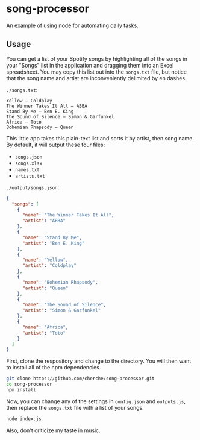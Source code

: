 # song-processor

An example of using node for automating daily tasks.

## Usage

You can get a list of your Spotify songs by highlighting all of the songs in your "Songs" list in the application and dragging them into an Excel spreadsheet. You may copy this list out into the `songs.txt` file, but notice that the song name and artist are inconveniently delimited by en dashes.

`./songs.txt`:
```
Yellow – Coldplay
The Winner Takes It All – ABBA
Stand By Me – Ben E. King
The Sound of Silence – Simon & Garfunkel
Africa – Toto
Bohemian Rhapsody – Queen
```

This little app takes this plain-text list and sorts it by artist, then song name. By default, it will output these four files:

- `songs.json`
- `songs.xlsx`
- `names.txt`
- `artists.txt`

`./output/songs.json`:
```json
{
  "songs": [
    {
      "name": "The Winner Takes It All",
      "artist": "ABBA"
    },
    {
      "name": "Stand By Me",
      "artist": "Ben E. King"
    },
    {
      "name": "Yellow",
      "artist": "Coldplay"
    },
    {
      "name": "Bohemian Rhapsody",
      "artist": "Queen"
    },
    {
      "name": "The Sound of Silence",
      "artist": "Simon & Garfunkel"
    },
    {
      "name": "Africa",
      "artist": "Toto"
    }
  ]
}
```

First, clone the respository and change to the directory. You will then want to install all of the npm dependencies.

```bash
git clone https://github.com/cherche/song-processor.git
cd song-processor
npm install
```

Now, you can change any of the settings in `config.json` and `outputs.js`, then replace the `songs.txt` file with a list of your songs.

```bash
node index.js
```

Also, don't criticize my taste in music.
